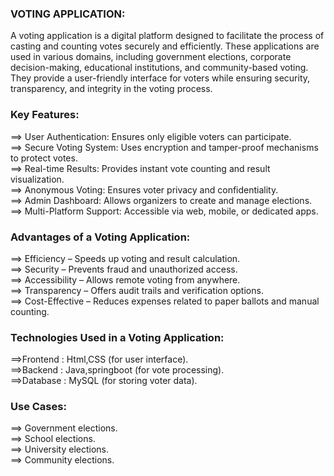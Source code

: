 ### **VOTING APPLICATION:**<br>
A voting application is a digital platform designed to facilitate the process of casting and counting votes securely and efficiently. These applications are used in various domains, including government elections, corporate decision-making, educational institutions, and community-based voting. They provide a user-friendly interface for voters while ensuring security, transparency, and integrity in the voting process.
<br>
### **Key Features:**  <br>
==> User Authentication: Ensures only eligible voters can participate.<br>
==> Secure Voting System: Uses encryption and tamper-proof mechanisms to protect votes.<br>
==> Real-time Results: Provides instant vote counting and result visualization.<br>
==> Anonymous Voting: Ensures voter privacy and confidentiality.<br>
==> Admin Dashboard: Allows organizers to create and manage elections.<br>
==> Multi-Platform Support: Accessible via web, mobile, or dedicated apps.<br>
### **Advantages of a Voting Application:** <br>
==> Efficiency – Speeds up voting and result calculation.<br>
==> Security – Prevents fraud and unauthorized access.<br>
==> Accessibility – Allows remote voting from anywhere.<br>
==> Transparency – Offers audit trails and verification options.<br>
==> Cost-Effective – Reduces expenses related to paper ballots and manual counting.<br>
### **Technologies Used in a Voting Application:**<br>
==>Frontend : Html,CSS (for user interface).<br>
==>Backend : Java,springboot (for vote processing).<br>
==>Database : MySQL (for storing voter data).<br>
  ###  **Use Cases:** <br>
==> Government elections.<br>
==> School elections.<br>
==> University elections.<br>
==> Community elections.

